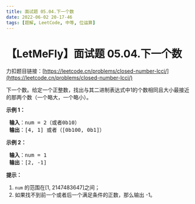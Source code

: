 ```yaml
---
title: 面试题 05.04.下一个数
date: 2022-06-02 20-17-46
tags: [题解, LeetCode, 中等, 位运算]
---
```


# 【LetMeFly】面试题 05.04.下一个数

力扣题目链接：[https://leetcode.cn/problems/closed-number-lcci/](https://leetcode.cn/problems/closed-number-lcci/)

<p>下一个数。给定一个正整数，找出与其二进制表达式中1的个数相同且大小最接近的那两个数（一个略大，一个略小）。</p>

<p><strong>示例 1：</strong></p>

<pre>
<strong> 输入</strong>：num = 2（或者0b10）
<strong> 输出</strong>：[4, 1] 或者（[0b100, 0b1]）
</pre>

<p><strong>示例 2：</strong></p>

<pre>
<strong> 输入</strong>：num = 1
<strong> 输出</strong>：[2, -1]
</pre>

<p><strong>提示：</strong></p>

<ol>
	<li><code>num</code>&nbsp;的范围在[1, 2147483647]之间；</li>
	<li>如果找不到前一个或者后一个满足条件的正数，那么输出 -1。</li>
</ol>


    